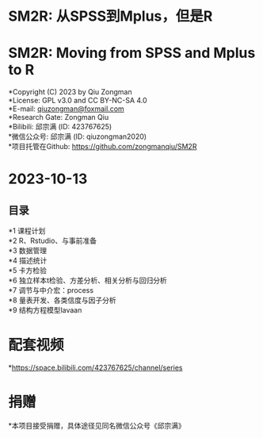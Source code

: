 # SM2R: 从SPSS到Mplus，但是R   
# SM2R: Moving from SPSS and Mplus to R    
*Copyright (C) 2023 by Qiu Zongman    
*License: GPL v3.0 and CC BY-NC-SA 4.0    
*E-mail: qiuzongman@foxmail.com    
*Research Gate: Zongman Qiu    
*Bilibili: 邱宗满 (ID: 423767625)    
*微信公众号: 邱宗满 (ID: qiuzongman2020)    
*项目托管在Github: https://github.com/zongmanqiu/SM2R   
    
# 2023-10-13    
## 目录    
*1 课程计划    
*2 R、Rstudio、与事前准备    
*3 数据管理    
*4 描述统计    
*5 卡方检验    
*6 独立样本t检验、方差分析、相关分析与回归分析    
*7 调节与中介宏：process    
*8 量表开发、各类信度与因子分析    
*9 结构方程模型lavaan    
    
# 配套视频    
*https://space.bilibili.com/423767625/channel/series    
    
# 捐赠    
*本项目接受捐赠，具体途径见同名微信公众号《邱宗满》    
